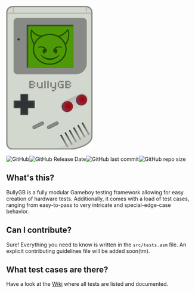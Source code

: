 ![logo](./logo.png) 

![GitHub](https://img.shields.io/github/license/Hacktix/BullyGB?style=for-the-badge)![GitHub Release Date](https://img.shields.io/github/release-date/Hacktix/BullyGB?label=Latest%20Release&style=for-the-badge)![GitHub last commit](https://img.shields.io/github/last-commit/Hacktix/BullyGB?style=for-the-badge)![GitHub repo size](https://img.shields.io/github/repo-size/Hacktix/BullyGB?style=for-the-badge)

## What's this?

BullyGB is a fully modular Gameboy testing framework allowing for easy creation of hardware tests. Additionally, it comes with a load of test cases, ranging from easy-to-pass to very intricate and special-edge-case behavior.

## Can I contribute?

Sure! Everything you need to know is written in the `src/tests.asm` file. An explicit contributing guidelines file will be added soon(tm).

## What test cases are there?

Have a look at the [Wiki](https://github.com/Hacktix/BullyGB/wiki) where all tests are listed and documented.